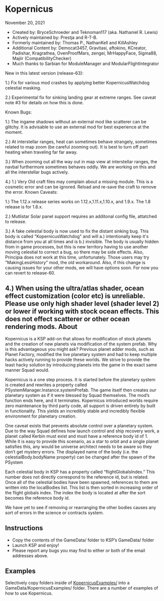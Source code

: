 ﻿Kopernicus
==============================
November 20, 2021
* Created by: BryceSchroeder and Teknoman117 (aka. Nathaniel R. Lewis)
* Actively maintained by: Prestja and R-T-B.
* Formerly maintained by: Thomas P., NathanKell and KillAshley
* Additional Content by: Democat3457, Gravitasi, aftokino, KCreator, Padishar, Kragrathea, OvenProofMars, zengei, MrHappyFace, Sigma88, Majiir (CompatibilityChecker)
* Much thanks to Sarbian for ModuleManager and ModularFlightIntegrator

New in this latest version (release-63):

1.) Fix for various mod crashes by applying better KopernicusWatchdog celestial masking.

2.) Experimental fix for sinking landing gear at extreme ranges. See caveat note #3 for details on how this is done.

Known Bugs:

1.) The ingame shadows without an external mod like scatterer can be glitchy. It is advisable to use an external mod for best experience at the moment.

2.) At interstellar ranges, heat can sometimes behave strangely, sometimes related to map zoom (be careful zooming out). It is best to turn off part heating when traveling far far away.

3.) When zooming out all the way out in map view at interstellar ranges, the navbal furthermore sometimes behaves oddly. We are working on this and all the interstellar bugs actively.

4.) 1.) Very Old craft files may complain about a missing module. This is a cosmetic error and can be ignored. Reload and re-save the craft to remove the error. Known Caveats:

1.) The 1.12.x release series works on 1.12.x,1.11.x,1.10.x, and 1.9.x. The 1.8 release is for 1.8.x.

2.) Mutlistar Solar panel support requires an additonal config file, attatched to release.

3.) A fake celestial body is now used to fix the distant sinking bug. This body is called "KopernicusWatchdog" and will a.) intentionally keep it's distance from you at all times and is b.) invisible. The body is usually hidden from in game processes, but this is new territory having to use another moving celestial to correct a bug, so there may be side effects. Also, Principia does not work at this time, unfortunately. Those users may try "MakingLessHistory" mod, the old workaround.  Also, if this change is causing issues for your other mods, we will have options soon.  For now you can revert to release-60.

4.) When using the ultra/atlas shader, ocean effect customization (color etc) is unreliable. Please use only high shader level (shader level 2) or lower if working with stock ocean effects. This does not effect scatterer or other ocean rendering mods.
About
-----
Kopernicus is a KSP add-on that allows for modification of stock planets and the creation of new planets via modification of the system prefab.  Why is this advantageous you might ask?  Previous planet adder mods, such as Planet Factory, modified the live planetary system and had to keep multiple hacks actively running to provide these worlds.  We strive to provide the least hacky solution by introducing planets into the game in the exact same manner Squad would.  

Kopernicus is a one step process.  It is started before the planetary system is created and rewrites a property called PSystemManager.Instance.systemPrefab.  The game itself then creates *our* planetary system as if it were blessed by Squad themselves.  The mod’s function ends here, and it terminates.  Kopernicus introduced worlds require zero maintenance by third party code, all support is driven entirely by built in functionality.  This yields an incredibly stable and incredibly flexible environment for planetary creation.

One caveat exists that prevents absolute control over a planetary system.  Due to the way Squad defines how launch control and ship recovery work, a planet called Kerbin must exist and must have a reference body id of 1.  While it is easy to provide this scenario, as a star to orbit and a single planet satisfies this, any would be universe architect needs to be aware so they don’t get mystery errors. The displayed name of the body (i.e. the celestialBody.bodyName property) can be changed after the spawn of the PSystem  

Each celestial body in KSP has a property called “flightGlobalsIndex.”  This number does not directly correspond to the reference id, but is related.  Once all of the celestial bodies have been spawned, references to them are written into the localBodies list.  This list is then sorted in increasing order of the flight globals index.  The index the body is located at after the sort becomes the reference body id.

We have yet to see if removing or rearranging the other bodies causes any sort of errors in the science or contracts system.


Instructions
------------
- Copy the contents of the GameData/ folder to KSP’s GameData/ folder
- Launch KSP and enjoy!
- Please report any bugs you may find to either or both of the email addresses above.

Examples
----------
Selectively copy folders inside of [KopernicusExamples/](https://github.com/Kopernicus/KopernicusExamples/) into a GameData/KopernicusExamples/ folder.  There are a number of examples of how to use Kopernicus.
